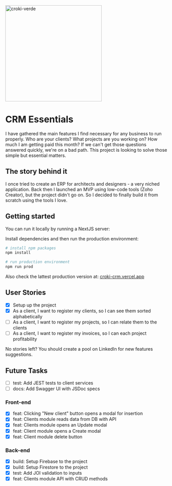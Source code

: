 <img src="/croki-verde.PNG" alt="croki-verde" width="300"/>

# CRM Essentials

I have gathered the main features I find necessary for any business to run properly. Who are your clients? What projects are you working on? How much I am getting paid this month? If we can't get those questions answered quickly,  we're on a bad path. This project is looking to solve those simple but essential matters.

## The story behind it

I once tried to create an ERP for architects and designers - a very niched application. Back then I launched an MVP using low-code tools (Zoho Creator), but the project didn't go on. So I decided to finally build it from scratch using the tools I love.

## Getting started

You can run it locally by running a NextJS server:

Install dependencies and then run the production environment:

```bash
# install npm packages
npm install

# run production environment
npm run prod
```

Also check the lattest production version at: [croki-crm.vercel.app](https://croki-crm.vercel.app/)

## User Stories

- [X] Setup up the project
- [X] As a client, I want to register my clients, so I can see them sorted alphabetically
- [ ] As a client, I want to register my projects, so I can relate them to the clients
- [ ] As a client, I want to register my invoices, so I can each project profitability

No stories left? You should create a pool on LinkedIn for new features suggestions.

## Future Tasks
- [ ] test: Add JEST tests to client services
- [ ] docs: Add Swagger UI with JSDoc specs

### Front-end

- [X] feat: Clicking "New client" button opens a modal for insertion
- [X] feat: Clients module reads data from DB with API
- [X] feat: Clients module opens an Update modal
- [X] feat: Client module opens a Create modal
- [X] feat: Client module delete button

### Back-end

- [X] build: Setup Firebase to the project
- [X] build: Setup Firestore to the project
- [X] test: Add JOI validation to inputs
- [X] feat: Clients module API with CRUD methods
